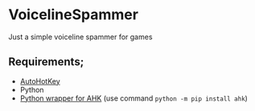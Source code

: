 # VoicelineSpammer
Just a simple voiceline spammer for games

Requirements;
--------------
- [AutoHotKey](https://www.autohotkey.com/)
- Python
- [Python wrapper for AHK](https://github.com/spyoungtech/ahk) (use command ```python -m pip install ahk```)

